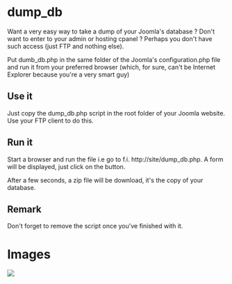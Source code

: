# dump_db
Want a very easy way to take a dump of your Joomla's database ? Don't want to enter to your admin or hosting cpanel ?  Perhaps you don't have such access (just FTP and nothing else).

Put dumb_db.php in the same folder of the Joomla's configuration.php file and run it from your preferred browser (which, for sure, can't be Internet Explorer because you're a very smart guy)

## Use it
Just copy the dump_db.php script in the root folder of your Joomla website.  Use your FTP client to do this.

## Run it
Start a browser and run the file i.e go to f.i. http://site/dump_db.php.   A form will be displayed, just click on the button.

After a few seconds, a zip file will be download, it's the copy of your database.

## Remark
Don't forget to remove the script once you've finished with it.

# Images 
<img src="https://github.com/cavo789/joomla_free/blob/master/dump_db/result.png" />

